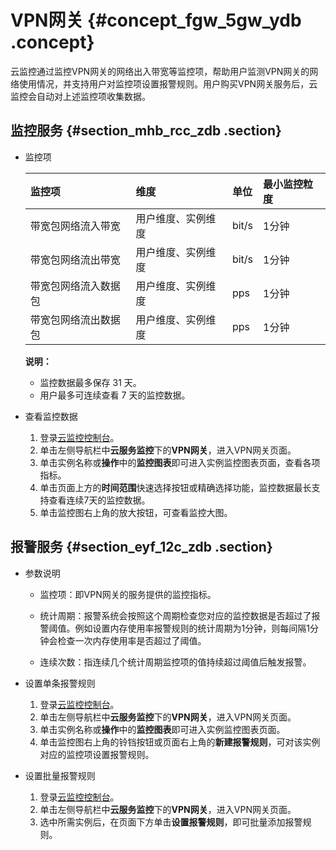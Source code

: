 # VPN网关 {#concept_fgw_5gw_ydb .concept}

云监控通过监控VPN网关的网络出入带宽等监控项，帮助用户监测VPN网关的网络使用情况，并支持用户对监控项设置报警规则。用户购买VPN网关服务后，云监控会自动对上述监控项收集数据。

## 监控服务 {#section_mhb_rcc_zdb .section}

-   监控项

    |监控项|维度|单位|最小监控粒度|
    |:--|:-|:-|:-----|
    |带宽包网络流入带宽|用户维度、实例维度|bit/s|1分钟|
    |带宽包网络流出带宽|用户维度、实例维度|bit/s|1分钟|
    |带宽包网络流入数据包|用户维度、实例维度|pps|1分钟|
    |带宽包网络流出数据包|用户维度、实例维度|pps|1分钟|

    **说明：** 

    -   监控数据最多保存 31 天。
    -   用户最多可连续查看 7 天的监控数据。

-   查看监控数据
    1.  登录[云监控控制台](https://cloudmonitor.console.aliyun.com)。
    2.  单击左侧导航栏中**云服务监控**下的**VPN网关**，进入VPN网关页面。
    3.  单击实例名称或**操作**中的**监控图表**即可进入实例监控图表页面，查看各项指标。
    4.  单击页面上方的**时间范围**快速选择按钮或精确选择功能，监控数据最长支持查看连续7天的监控数据。
    5.  单击监控图右上角的放大按钮，可查看监控大图。

## 报警服务 {#section_eyf_12c_zdb .section}

-   参数说明
    -   监控项：即VPN网关的服务提供的监控指标。

    -   统计周期：报警系统会按照这个周期检查您对应的监控数据是否超过了报警阈值。例如设置内存使用率报警规则的统计周期为1分钟，则每间隔1分钟会检查一次内存使用率是否超过了阈值。

    -   连续次数：指连续几个统计周期监控项的值持续超过阈值后触发报警。


-   设置单条报警规则
    1.  登录[云监控控制台](https://cloudmonitor.console.aliyun.com)。
    2.  单击左侧导航栏中**云服务监控**下的**VPN网关**，进入VPN网关页面。
    3.  单击实例名称或**操作**中的**监控图表**即可进入实例监控图表页面。
    4.  单击监控图右上角的铃铛按钮或页面右上角的**新建报警规则**，可对该实例对应的监控项设置报警规则。

-   设置批量报警规则
    1.  登录[云监控控制台](https://cloudmonitor.console.aliyun.com)。
    2.  单击左侧导航栏中**云服务监控**下的**VPN网关**，进入VPN网关页面。
    3.  选中所需实例后，在页面下方单击**设置报警规则**，即可批量添加报警规则。

